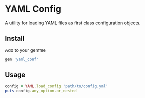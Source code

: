YAML Config
==================================================

A utility for loading YAML files as first class configuration objects.

Install
--------------------------------------------------

Add to your gemfile

```ruby
gem 'yaml_conf'
```

Usage
--------------------------------------------------

```ruby
config = YAML.load_config 'path/to/config.yml'
puts config.any_option.or_nested
```



